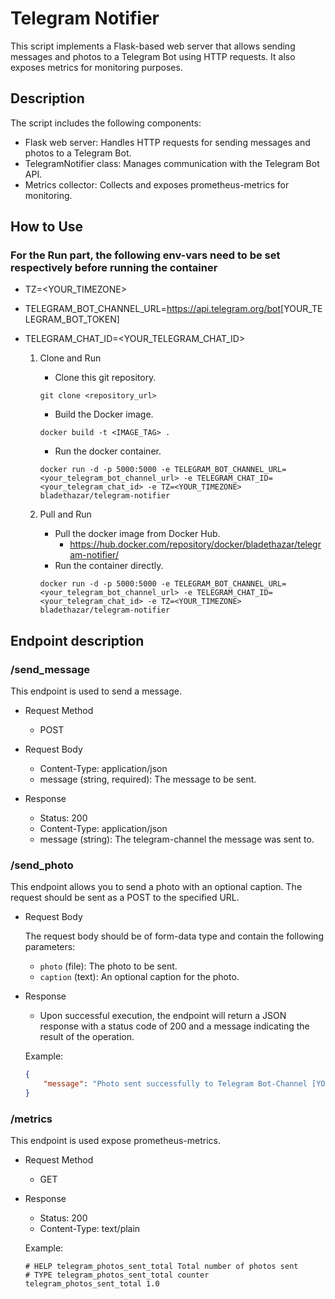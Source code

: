 # Telegram Notifier

This script implements a Flask-based web server that allows sending messages and photos to a Telegram Bot using HTTP requests. It also exposes metrics for monitoring purposes.

## Description

The script includes the following components:

- Flask web server: Handles HTTP requests for sending messages and photos to a Telegram Bot.
- TelegramNotifier class: Manages communication with the Telegram Bot API.
- Metrics collector: Collects and exposes prometheus-metrics for monitoring.

## How to Use

### For the Run part, the following env-vars need to be set respectively before running the container

- TZ=<YOUR_TIMEZONE>
- TELEGRAM_BOT_CHANNEL_URL=<https://api.telegram.org/bot>[YOUR_TELEGRAM_BOT_TOKEN]
- TELEGRAM_CHAT_ID=<YOUR_TELEGRAM_CHAT_ID>

   1. Clone and Run
      - Clone this git repository.

      ````shell
      git clone <repository_url>
      ````

      - Build the Docker image.

      ````shell
      docker build -t <IMAGE_TAG> .
      ````

      - Run the docker container.

      ````shell
      docker run -d -p 5000:5000 -e TELEGRAM_BOT_CHANNEL_URL=<your_telegram_bot_channel_url> -e TELEGRAM_CHAT_ID=<your_telegram_chat_id> -e TZ=<YOUR_TIMEZONE> bladethazar/telegram-notifier
      ````

   2. Pull and Run
      - Pull the docker image from Docker Hub.
        - <https://hub.docker.com/repository/docker/bladethazar/telegram-notifier/>
      - Run the container directly.

      ````shell
      docker run -d -p 5000:5000 -e TELEGRAM_BOT_CHANNEL_URL=<your_telegram_bot_channel_url> -e TELEGRAM_CHAT_ID=<your_telegram_chat_id> -e TZ=<YOUR_TIMEZONE> bladethazar/telegram-notifier
      ````

## Endpoint description

### /send_message

This endpoint is used to send a message.

- Request Method
  - POST

- Request Body
  - Content-Type: application/json
  - message (string, required): The message to be sent.

- Response
  - Status: 200
  - Content-Type: application/json
  - message (string): The telegram-channel the message was sent to.

### /send_photo

This endpoint allows you to send a photo with an optional caption. The request should be sent as a POST to the specified URL.

- Request Body

  The request body should be of form-data type and contain the following parameters:

  - `photo` (file): The photo to be sent.
  - `caption` (text): An optional caption for the photo.

- Response
  - Upon successful execution, the endpoint will return a JSON response with a status code of 200 and a message indicating the result of the operation.

  Example:

  ````json
  {
      "message": "Photo sent successfully to Telegram Bot-Channel [YOUR_TELEGRAM_CHANNEL]"
  }
  ````

### /metrics

This endpoint is used expose prometheus-metrics.

- Request Method

  - GET

- Response
  - Status: 200
  - Content-Type: text/plain

  Example:

  ````text
  # HELP telegram_photos_sent_total Total number of photos sent
  # TYPE telegram_photos_sent_total counter
  telegram_photos_sent_total 1.0
  ````
